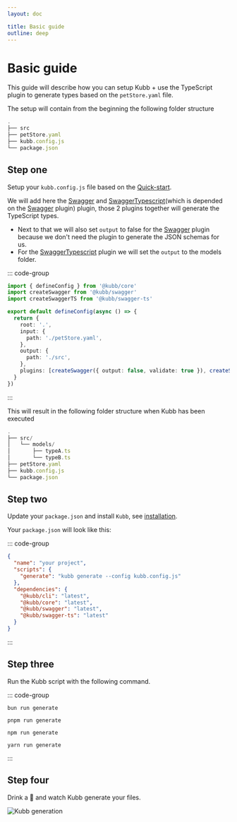 ```yaml
---
layout: doc

title: Basic guide
outline: deep
---
```


# Basic guide

This guide will describe how you can setup Kubb + use the TypeScript plugin to generate types based on the `petStore.yaml` file.

The setup will contain from the beginning the following folder structure

```typescript
.
├── src
├── petStore.yaml
├── kubb.config.js
└── package.json
```

## Step one

Setup your `kubb.config.js` file based on the [Quick-start](/quick-start).

We will add here the [Swagger](/plugins/swagger) and [SwaggerTypescript](/plugins/swagger-ts)(which is depended on the [Swagger](/plugins/swagger) plugin) plugin, those 2 plugins together will generate the TypeScript types.

- Next to that we will also set `output` to false for the [Swagger](/plugins/swagger) plugin because we don't need the plugin to generate the JSON schemas for us.
- For the [SwaggerTypescript](/plugins/swagger-ts) plugin we will set the `output` to the models folder.

::: code-group

```typescript [kubb.config.js]
import { defineConfig } from '@kubb/core'
import createSwagger from '@kubb/swagger'
import createSwaggerTS from '@kubb/swagger-ts'

export default defineConfig(async () => {
  return {
    root: '.',
    input: {
      path: './petStore.yaml',
    },
    output: {
      path: './src',
    },
    plugins: [createSwagger({ output: false, validate: true }), createSwaggerTS({ output: 'models' })],
  }
})
```

:::

This will result in the following folder structure when Kubb has been executed

```typescript
.
├── src/
│   └── models/
│       ├── typeA.ts
│       └── typeB.ts
├── petStore.yaml
├── kubb.config.js
└── package.json
```

## Step two

Update your `package.json` and install `Kubb`, see [installation](/introduction.html#configuration-file).

Your `package.json` will look like this:

::: code-group

```json [package.json]
{
  "name": "your project",
  "scripts": {
    "generate": "kubb generate --config kubb.config.js"
  },
  "dependencies": {
    "@kubb/cli": "latest",
    "@kubb/core": "latest",
    "@kubb/swagger": "latest",
    "@kubb/swagger-ts": "latest"
  }
}
```

:::

## Step three

Run the Kubb script with the following command.

::: code-group

```shell [bun <img src="/feature/bun.svg"/>]
bun run generate
```

```shell [pnpm <img src="/feature/pnpm.svg"/>]
pnpm run generate
```

```shell [npm <img src="/feature/npm.svg"/>]
npm run generate
```

```shell [yarn <img src="/feature/yarn.svg"/>]
yarn run generate
```

:::

## Step four

Drink a 🍺 and watch Kubb generate your files.

<img src="/kubb-generate.gif" style="{ display: 'inline' }" alt="Kubb generation" />
